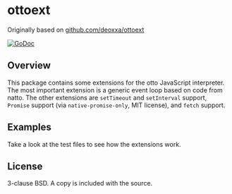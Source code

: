 ottoext
=======

Originally based on [github.com/deoxxa/ottoext](https://github.com/deoxxa/ottoext)

[![GoDoc](https://godoc.org/github.com/status-im/status-go/geth/jail/ottoext?status.svg)](https://godoc.org/github.com/status-im/status-go/geth/jail/ottoext)

Overview
--------

This package contains some extensions for the otto JavaScript interpreter. The
most important extension is a generic event loop based on code from natto. The
other extensions are `setTimeout` and `setInterval` support, `Promise` support
(via `native-promise-only`, MIT license), and `fetch` support.

Examples
--------

Take a look at the test files to see how the extensions work.

License
-------

3-clause BSD. A copy is included with the source.
